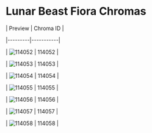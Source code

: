 # Lunar Beast Fiora Chromas


| Preview | Chroma ID |

|---------|-----------|

| ![114052](https://raw.communitydragon.org/latest/plugins/rcp-be-lol-game-data/global/default/v1/champion-chroma-images/114/114052.png) | 114052 |

| ![114053](https://raw.communitydragon.org/latest/plugins/rcp-be-lol-game-data/global/default/v1/champion-chroma-images/114/114053.png) | 114053 |

| ![114054](https://raw.communitydragon.org/latest/plugins/rcp-be-lol-game-data/global/default/v1/champion-chroma-images/114/114054.png) | 114054 |

| ![114055](https://raw.communitydragon.org/latest/plugins/rcp-be-lol-game-data/global/default/v1/champion-chroma-images/114/114055.png) | 114055 |

| ![114056](https://raw.communitydragon.org/latest/plugins/rcp-be-lol-game-data/global/default/v1/champion-chroma-images/114/114056.png) | 114056 |

| ![114057](https://raw.communitydragon.org/latest/plugins/rcp-be-lol-game-data/global/default/v1/champion-chroma-images/114/114057.png) | 114057 |

| ![114058](https://raw.communitydragon.org/latest/plugins/rcp-be-lol-game-data/global/default/v1/champion-chroma-images/114/114058.png) | 114058 |